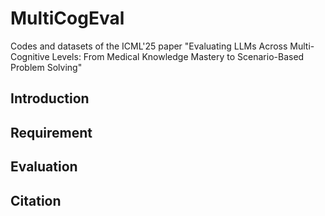 # MultiCogEval
Codes and datasets of the ICML'25 paper "Evaluating LLMs Across Multi-Cognitive Levels: From Medical Knowledge Mastery to Scenario-Based Problem Solving"
## Introduction
## Requirement
## Evaluation
## Citation